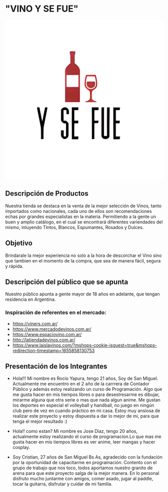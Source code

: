 # "VINO Y SE FUE"

![](/wireframes/ElementosOpcionales/Logo.png)


## Descripción de Productos
Nuestra tienda se destaca en la venta de la mejor selección de Vinos, tanto importados como nacionales, cada uno de ellos son recomendaciones echas por grandes especialistas en la materia. Permitiendo a la gente un buen y amplio catálogo, en el cual se encontrará diferentes variendades del mismo, inluyendo Tintos, Blancos, Espumantes, Rosados y Dulces. 


## Objetivo 
Brindarale la mejor experiencia no solo a la hora de descorchar el Vino sino que tambien en el momento de la compra, que sea de manera fácil, segura y rápida. 


## Descripción del público que se apunta
Nuestro público apunta a gente mayor de 18 años en adelante, que tengan residencia en Argentina. 


### **Inspiración de referentes en el mercado:**
* https://viners.com.ar/
* https://www.mercadodevinos.com.ar/
* https://www.espaciovino.com.ar/
* http://latiendadevinos.com.ar/
* https://www.laislavinos.com/?mshops-cookie-isguest=true&mshops-redirection-timestamp=1655858130753


## Presentación de los Integrantes
* Hola!!! Mi nombre es Rocio Yapura, tengo 21 años, Soy de San Miguel. Actualmente me encuentro en el 2 año de la carrrera de Contador Público y además estoy realizando un curso de Programación. Algo que me gusta hacer en mis tiempos libres o para desestresarme es dibujar, mirarme alguna que otra serie o mas que nada algun anime. Me gustan los deportes en especial el volleyball y handball, no juego en ningún club pero de vez en cuando práctico en mi casa. 
Estoy muy ansiosa de realizar este proyecto y estoy dispuesta a dar lo mejor de mi, para que tenga el mejor resultado :)  

* Hola!! como estan? Mi nombre es Jose Diaz, tengo 20 años, actualmente estoy realizando el curso de programacion.Lo que mas me gusta hacer en mis tiempos libres es ver anime, leer mangas y hacer cosplay.

* Soy Cristian, 27 años de San Miguel Bs As, agradecido con la fundación por la oportunidad de capacitarme en programación. Contento con el grupo de trabajo que nos toco, todos aportamos nuestro granito de arena para que este proyecto salga de la mejor manera. En lo personal disfruto mucho juntarme con amigos, comer asado, jugar al paddle, tocar la guitarra, disfrutar y cuidar de mi familia. 